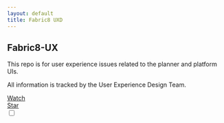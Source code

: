 ```yaml
---
layout: default
title: Fabric8 UXD
---
```

<div class="container-fluid container-cards-pf">
  <div class="row row-cards-pf">
    <div class="">
      <div class="card-pf card-pf-view card-pf-view-select">
        <div class="card-pf-body">
          <div class="card-pf-top-element">
            <span class="fa fa-github card-pf-icon-circle"></span>
          </div>
          <h2 class="card-pf-title text-center">
            Fabric8-UX
          </h2>
          <p class="card-pf-info text-center">
            This repo is for user experience issues related to the planner and platform UIs.
          </p>
          <p class="card-pf-info text-center">
            All information is tracked by the User Experience Design Team.
          </p>
          <div class="card-pf-items text-center">
            <div class="card-pf-item">
              <a class="github-button" href="https://github.com/ntkme/github-buttons/subscription" data-icon="octicon-eye" data-style="mega" aria-label="Watch ntkme/github-buttons on GitHub">Watch</a>
            </div>
            <div class="card-pf-item">
              <a class="github-button" href="https://github.com/ntkme/github-buttons" data-icon="octicon-star" data-style="mega" aria-label="Star ntkme/github-buttons on GitHub">Star</a>
            </div>
          </div>
        </div>
        <div class="card-pf-view-checkbox">
          <input type="checkbox">
        </div>
      </div>
    </div>
  </div>
</div>
